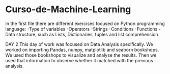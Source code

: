 # Curso-de-Machine-Learning
In the first file there are different exercises focused on Python programming language:
-Type of variables
-Operators
-Strings
-Conditions
-Functions
-Data structure, such as Lists, Dictionaries, tuples and list comprehension

DAY 2
This day of work was focused on Data Analysis specifically.
We worked on importing Pandas, numpy, matplotlib and seaborn bookshops. We used those bookshops to visualize and analyse the results. Then we used that information to observe whether it matched with the previous analysis.


